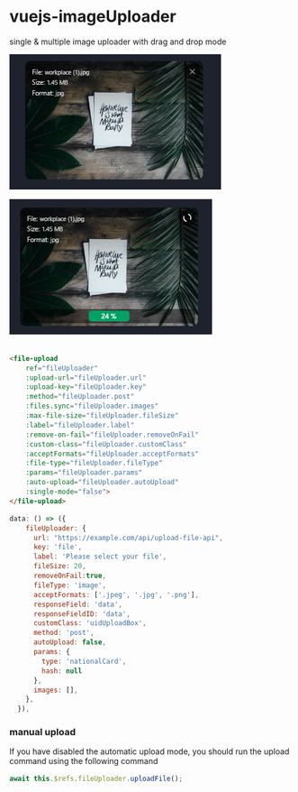 # vuejs-imageUploader
single &amp; multiple image uploader with drag and drop mode

![before upload](https://github.com/devzarghami/vuejs-imageUploader/blob/main/beforeUpload.PNG)

![uploading](https://github.com/devzarghami/vuejs-imageUploader/blob/main/uploading.PNG)


```html

<file-upload
    ref="fileUploader"
    :upload-url="fileUploader.url"
    :upload-key="fileUploader.key"
    :method="fileUploader.post"
    :files.sync="fileUploader.images"
    :max-file-size="fileUploader.fileSize"
    :label="fileUploader.label"
    :remove-on-fail="fileUploader.removeOnFail"
    :custom-class="fileUploader.customClass"
    :acceptFormats="fileUploader.acceptFormats"
    :file-type="fileUploader.fileType"
    :params="fileUploader.params"
    :auto-upload="fileUploader.autoUpload"
    :single-mode="false">
</file-upload>


```

```js
data: () => ({
    fileUploader: {
      url: "https://example.com/api/upload-file-api",
      key: 'file',
      label: 'Please select your file',
      fileSize: 20,
      removeOnFail:true,
      fileType: 'image',
      acceptFormats: ['.jpeg', '.jpg', '.png'],
      responseField: 'data',
      responseFieldID: 'data',
      customClass: 'uidUploadBox',
      method: 'post',
      autoUpload: false,
      params: {
        type: 'nationalCard',
        hash: null
      },
      images: [],
    },
  }),

```
### manual upload
If you have disabled the automatic upload mode, you should run the upload command using the following command

```js
await this.$refs.fileUploader.uploadFile();
```
